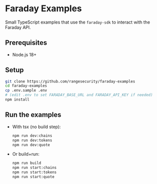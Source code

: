 # Faraday Examples

Small TypeScript examples that use the `faraday-sdk` to interact with the Faraday API.

## Prerequisites
- Node.js 18+

## Setup
```bash
git clone https://github.com/rangesecurity/faraday-examples
cd faraday-examples
cp .env.sample .env
# (edit .env to set FARADAY_BASE_URL and FARADAY_API_KEY if needed)
npm install
```

## Run the examples
- With tsx (no build step):
  ```bash
  npm run dev:chains
  npm run dev:tokens
  npm run dev:quote
  ```

- Or build+run:
  ```bash
  npm run build
  npm run start:chains
  npm run start:tokens
  npm run start:quote
  ```

